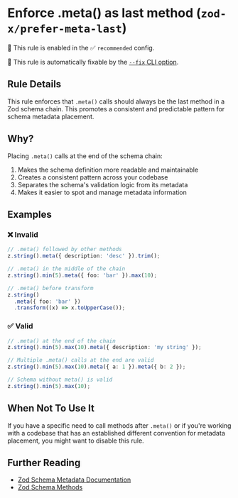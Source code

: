 # Enforce .meta() as last method (`zod-x/prefer-meta-last`)

💼 This rule is enabled in the ✅ `recommended` config.

🔧 This rule is automatically fixable by the [`--fix` CLI option](https://eslint.org/docs/latest/user-guide/command-line-interface#--fix).

<!-- end auto-generated rule header -->

## Rule Details

This rule enforces that `.meta()` calls should always be the last method in a Zod schema chain.
This promotes a consistent and predictable pattern for schema metadata placement.

## Why?

Placing `.meta()` calls at the end of the schema chain:

1. Makes the schema definition more readable and maintainable
2. Creates a consistent pattern across your codebase
3. Separates the schema's validation logic from its metadata
4. Makes it easier to spot and manage metadata information

## Examples

### ❌ Invalid

```ts
// .meta() followed by other methods
z.string().meta({ description: 'desc' }).trim();

// .meta() in the middle of the chain
z.string().min(5).meta({ foo: 'bar' }).max(10);

// .meta() before transform
z.string()
  .meta({ foo: 'bar' })
  .transform((x) => x.toUpperCase());
```

### ✅ Valid

```ts
// .meta() at the end of the chain
z.string().min(5).max(10).meta({ description: 'my string' });

// Multiple .meta() calls at the end are valid
z.string().min(5).max(10).meta({ a: 1 }).meta({ b: 2 });

// Schema without meta() is valid
z.string().min(5).max(10);
```

## When Not To Use It

If you have a specific need to call methods after `.meta()` or if you're working with a codebase that has an established different convention for metadata placement, you might want to disable this rule.

## Further Reading

- [Zod Schema Metadata Documentation](https://zod.dev/?id=metadata)
- [Zod Schema Methods](https://zod.dev/?id=methods)
